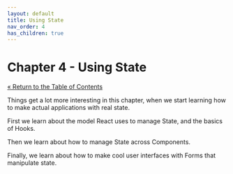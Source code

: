 ```yaml
---
layout: default
title: Using State
nav_order: 4
has_children: true
---
```


# Chapter 4 - Using State

[&laquo; Return to the Table of Contents](../index.md)

Things get a lot more interesting in this chapter, when we start learning how to make actual applications with real state.

First we learn about the model React uses to manage State, and the basics of Hooks.

Then we learn about how to manage State across Components.

Finally, we learn about how to make cool user interfaces with Forms that manipulate state.